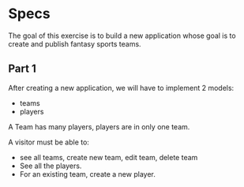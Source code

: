 # Specs

The goal of this exercise is to build a new application whose goal is to create and publish fantasy sports teams.

## Part 1

After creating a new application, we will have to implement 2 models:

- teams
- players

A Team has many players, players are in only one team.

A visitor must be able to:

- see all teams, create new team, edit team, delete team
- See all the players.
- For an existing team, create a new player.
